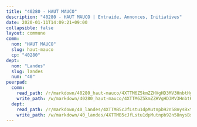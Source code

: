 ```yaml
---
title: "40280 - HAUT MAUCO"
description: "40280 - HAUT MAUCO | Entraide, Annonces, Initiatives"
date: 2020-01-11T14:09:21+09:00
collapsible: false
layout: commune
comm:
  nom: "HAUT MAUCO"
  slug: haut-mauco
  cp: "40280"
dept:
  nom: "Landes"
  slug: landes
  num: "40"
peerpad:
  comm:
    read_path: /r/markdown/40280_haut-mauco/4XTTM6Z5kmZZHVgHD3MV3HnbtHgGV7H6wKVuUakQAb5CZZgPk
    write_path: /w/markdown/40280_haut-mauco/4XTTM6Z5kmZZHVgHD3MV3HnbtHgGV7H6wKVuUakQAb5CZZgPk-K3TgUZfK5Vfh13b41Ay3Pr8nLeyuMnyaEbb1o2k5F8mE8pxFbHQtvPrVGbTmJKzkL4p6bHGsZTJRLPwSaFRZ1tSwS7KuqtzFGaZ3EWKxhBWjmJeJmhSbgcQtVMUpvbCJx3MAKoPp
  dept:
    read_path: /r/markdown/40_landes/4XTTMB5cJfLstu1dpMutnpb92n58nysBxt2LvNHp8iFa2he7h
    write_path: /w/markdown/40_landes/4XTTMB5cJfLstu1dpMutnpb92n58nysBxt2LvNHp8iFa2he7h-K3TgUvrqNj5GqBsxRXbDQxXTucun7uHSVZWT5C8CgQNaESTTE4cfR63JCubPGiKkKruc9dwpRJsb8aWPbJoGCdC5JVr33cPSqpb1rkjpoPrBPEdrj3zMya2yHWSYgr5GG1nyDstK
---
```


